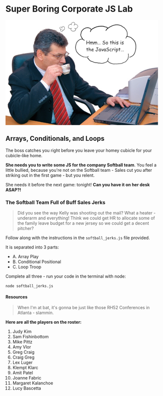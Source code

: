 # Super Boring Corporate JS Lab
![](assets/sbc_js.PNG)
## Arrays, Conditionals, and Loops

The boss catches you right before you leave your homey cubicle for your cubicle-like home.

**She needs you to write some JS for the company Softball team**. You feel a little bullied, because you're not on the Softball team - Sales cut you after striking out in the first game - but you relent.

She needs it before the next game: tonight! **Can you have it on her desk ASAP?!**

### The Softball Team Full of Buff Sales Jerks 

> Did you see the way Kelly was shooting out the mail? What a heater - underarm and everything! Think we could get HR to allocate some of the family leave budget for a new jersey so we could get a decent pitcher? 

Follow along with the instructions in the `softball_jerks.js` file provided.

It is separated into 3 parts:

- A. Array Play
- B. Conditional Positional
- C. Loop Troop

Complete all three - run your code in the terminal with node:

`node softball_jerks.js`

#### Resources

> When I'm at bat, it's gonna be just like those RH52 Conferences in Atlanta - slammin.

**Here are all the players on the roster:**

1. Judy Kim
2. Sam Fishinbottom
3. Mike Pittz
4. Amy Vlor
5. Greg Craig
6. Craig Greg
7. Lex Luger
8. Klempt Klarc
9. Amit Patel
10. Joanne Fabric
11. Margaret Kalanchoe
12. Lucy Bascetta


